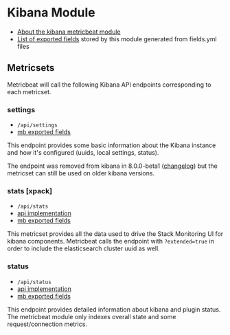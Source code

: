 # Kibana Module

- [About the kibana metricbeat module](https://www.elastic.co/guide/en/beats/metricbeat/current/metricbeat-module-kibana.html)
- [List of exported fields](https://www.elastic.co/guide/en/beats/metricbeat/current/exported-fields-kibana.html) stored by this module generated from fields.yml files

## Metricsets

Metricbeat will call the following Kibana API endpoints corresponding to each metricset.

### settings

- `/api/settings`
- [mb exported fields](https://www.elastic.co/guide/en/beats/metricbeat/current/exported-fields-kibana.html#_settings_2)

This endpoint provides some basic information about the Kibana instance and how it's configured (uuids, local settings, status).

The endpoint was removed from kibana in 8.0.0-beta1 ([changelog](https://www.elastic.co/guide/en/kibana/master/release-notes-8.0.0-beta1.html#rest-api-breaking-changes-8.0.0-beta1)) but the metricset can still be used on older kibana versions.

### stats [xpack]

- `/api/stats`
- [api implementation](https://github.com/elastic/kibana/tree/main/src/plugins/usage_collection/server/routes/stats)
- [mb exported fields](https://www.elastic.co/guide/en/beats/metricbeat/current/exported-fields-kibana.html#_stats_5)

This metricset provides all the data used to drive the Stack Monitoring UI for kibana components. Metricbeat calls the endpoint with `?extended=true` in order to include the elasticsearch cluster uuid as well.

### status

- `/api/status`
- [api implementation](https://github.com/elastic/kibana/blob/main/src/core/server/status/routes/status.ts)
- [mb exported fields](https://www.elastic.co/guide/en/beats/metricbeat/current/exported-fields-kibana.html#_status_2)

This endpoint provides detailed information about kibana and plugin status. The metricbeat module only indexes overall state and some request/connection metrics.
